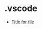 <!-- this entire file is auto-generated -->

# .vscode

<!-- optional markdown-notes-tree directory description starts here -->

<!-- optional markdown-notes-tree directory description ends here -->

- [Title for file](file.md)
